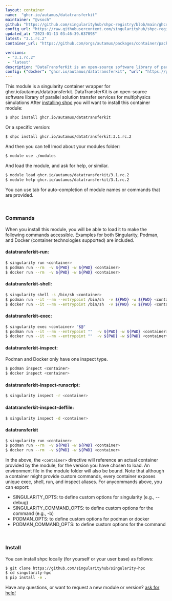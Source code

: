 ```yaml
---
layout: container
name:  "ghcr.io/autamus/datatransferkit"
maintainer: "@vsoch"
github: "https://github.com/singularityhub/shpc-registry/blob/main/ghcr.io/autamus/datatransferkit/container.yaml"
config_url: "https://raw.githubusercontent.com/singularityhub/shpc-registry/main/ghcr.io/autamus/datatransferkit/container.yaml"
updated_at: "2023-01-13 03:46:39.637098"
latest: "3.1.rc.2"
container_url: "https://github.com/orgs/autamus/packages/container/package/datatransferkit"

versions:
 - "3.1.rc.2"
 - "latest"
description: "DataTransferKit is an open-source software library of parallel solution transfer services for multiphysics simulations"
config: {"docker": "ghcr.io/autamus/datatransferkit", "url": "https://github.com/orgs/autamus/packages/container/package/datatransferkit", "maintainer": "@vsoch", "description": "DataTransferKit is an open-source software library of parallel solution transfer services for multiphysics simulations", "latest": {"3.1.rc.2": "sha256:f3207ac76a9961c1768dbce234636a5c02ba6b1a495442d4027bccd00f18c1c7"}, "tags": {"3.1.rc.2": "sha256:f3207ac76a9961c1768dbce234636a5c02ba6b1a495442d4027bccd00f18c1c7", "latest": "sha256:f3207ac76a9961c1768dbce234636a5c02ba6b1a495442d4027bccd00f18c1c7"}}
---
```


This module is a singularity container wrapper for ghcr.io/autamus/datatransferkit.
DataTransferKit is an open-source software library of parallel solution transfer services for multiphysics simulations
After [installing shpc](#install) you will want to install this container module:


```bash
$ shpc install ghcr.io/autamus/datatransferkit
```

Or a specific version:

```bash
$ shpc install ghcr.io/autamus/datatransferkit:3.1.rc.2
```

And then you can tell lmod about your modules folder:

```bash
$ module use ./modules
```

And load the module, and ask for help, or similar.

```bash
$ module load ghcr.io/autamus/datatransferkit/3.1.rc.2
$ module help ghcr.io/autamus/datatransferkit/3.1.rc.2
```

You can use tab for auto-completion of module names or commands that are provided.

<br>

### Commands

When you install this module, you will be able to load it to make the following commands accessible.
Examples for both Singularity, Podman, and Docker (container technologies supported) are included.

#### datatransferkit-run:

```bash
$ singularity run <container>
$ podman run --rm  -v ${PWD} -w ${PWD} <container>
$ docker run --rm  -v ${PWD} -w ${PWD} <container>
```

#### datatransferkit-shell:

```bash
$ singularity shell -s /bin/sh <container>
$ podman run --it --rm --entrypoint /bin/sh  -v ${PWD} -w ${PWD} <container>
$ docker run --it --rm --entrypoint /bin/sh  -v ${PWD} -w ${PWD} <container>
```

#### datatransferkit-exec:

```bash
$ singularity exec <container> "$@"
$ podman run --it --rm --entrypoint ""  -v ${PWD} -w ${PWD} <container> "$@"
$ docker run --it --rm --entrypoint ""  -v ${PWD} -w ${PWD} <container> "$@"
```

#### datatransferkit-inspect:

Podman and Docker only have one inspect type.

```bash
$ podman inspect <container>
$ docker inspect <container>
```

#### datatransferkit-inspect-runscript:

```bash
$ singularity inspect -r <container>
```

#### datatransferkit-inspect-deffile:

```bash
$ singularity inspect -d <container>
```



#### datatransferkit

```bash
$ singularity run <container>
$ podman run --rm  -v ${PWD} -w ${PWD} <container>
$ docker run --rm  -v ${PWD} -w ${PWD} <container>
```


In the above, the `<container>` directive will reference an actual container provided
by the module, for the version you have chosen to load. An environment file in the
module folder will also be bound. Note that although a container
might provide custom commands, every container exposes unique exec, shell, run, and
inspect aliases. For anycommands above, you can export:

 - SINGULARITY_OPTS: to define custom options for singularity (e.g., --debug)
 - SINGULARITY_COMMAND_OPTS: to define custom options for the command (e.g., -b)
 - PODMAN_OPTS: to define custom options for podman or docker
 - PODMAN_COMMAND_OPTS: to define custom options for the command

<br>

### Install

You can install shpc locally (for yourself or your user base) as follows:

```bash
$ git clone https://github.com/singularityhub/singularity-hpc
$ cd singularity-hpc
$ pip install -e .
```

Have any questions, or want to request a new module or version? [ask for help!](https://github.com/singularityhub/singularity-hpc/issues)
